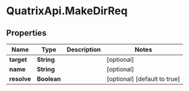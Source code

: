 # QuatrixApi.MakeDirReq

## Properties
Name | Type | Description | Notes
------------ | ------------- | ------------- | -------------
**target** | **String** |  | [optional] 
**name** | **String** |  | [optional] 
**resolve** | **Boolean** |  | [optional] [default to true]


